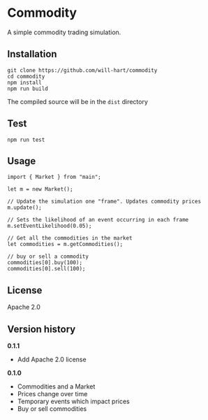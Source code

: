 # Commodity

A simple commodity trading simulation.

## Installation

    git clone https://github.com/will-hart/commodity
    cd commodity
    npm install
    npm run build

The compiled source will be in the `dist` directory

## Test

    npm run test

## Usage

    import { Market } from "main";

    let m = new Market();

    // Update the simulation one "frame". Updates commodity prices
    m.update();

    // Sets the likelihood of an event occurring in each frame
    m.setEventLikelihood(0.05);

    // Get all the commodities in the market
    let commodities = m.getCommodities();

    // buy or sell a commodity
    commodities[0].buy(100);
    commodities[0].sell(100);

## License

Apache 2.0

## Version history

**0.1.1**

- Add Apache 2.0 license

**0.1.0**

- Commodities and a Market
- Prices change over time
- Temporary events which impact prices
- Buy or sell commodities
